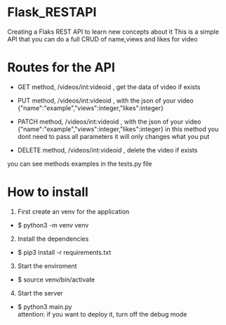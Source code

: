 # Flask_RESTAPI
Creating a Flaks REST API to learn new concepts about it
This is a simple API that you can do a full CRUD of name,views and likes for video

# Routes for the API
- GET method, /videos/int:videoid , get the data of video if exists

- PUT method, /videos/int:videoid , with the json of your video {"name":"example","views":integer,"likes":integer}

- PATCH method, /videos/int:videoid , with the json of your video {"name":"example","views":integer,"likes":integer}
    in this method you dont need to pass all parameters it will only changes what you put

- DELETE method, /videos/int:videoid , delete the video if exists

you can see methods examples in the tests.py file

# How to install
1. First create an venv for the application
- $ python3 -m venv venv

2. Install the dependencies
- $ pip3 install -r requirements.txt

3. Start the enviroment
- $ source venv/bin/activate

4. Start the server
- $ python3 main.py <br>
    attention: if you want to deploy it, turn off the debug mode